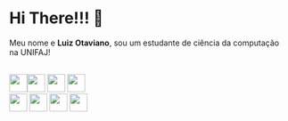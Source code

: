 # Hi There!!! 👋
Meu nome e **Luiz Otaviano**, sou um estudante de ciência da computação na UNIFAJ!
<br>
<br>

<img src="https://cdn.jsdelivr.net/gh/devicons/devicon/icons/html5/html5-original.svg" width= "32px" height="32px" /><img src="https://cdn.jsdelivr.net/gh/devicons/devicon/icons/css3/css3-original.svg" width= "32px" height="32px"/>
<img src="https://cdn.jsdelivr.net/gh/devicons/devicon/icons/javascript/javascript-original.svg" width= "32px" height="32px"/>
<img src="https://cdn.jsdelivr.net/gh/devicons/devicon/icons/nodejs/nodejs-original.svg" width= "32px" height="32px"/>  
<img src="https://cdn.jsdelivr.net/gh/devicons/devicon/icons/python/python-plain.svg" width= "32px" height="32px"/>
<img src="https://cdn.jsdelivr.net/gh/devicons/devicon/icons/vscode/vscode-original.svg" width= "32px" height="32px"/>
<img src="https://cdn.jsdelivr.net/gh/devicons/devicon/icons/pycharm/pycharm-original.svg" width= "32px" height="32px"/>
<img src="https://cdn.jsdelivr.net/gh/devicons/devicon/icons/git/git-original.svg" width= "32px" height="32px"/>
